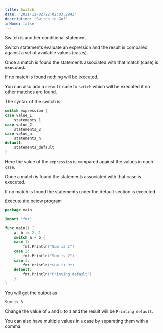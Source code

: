 ```yaml
---
title: Switch
date: "2021-11-02T22:02:03.284Z"
description: 'Switch in Go?'
inHome: false
---
```


Switch is another conditional statement.

Switch statements evaluate an expression and the result is compared against a set of available values (cases).

Once a match is found the statements associated with that match (case) is executed.

If no match is found nothing will be executed. 

You can also add a `default` case to `switch` which will be executed if no other matches are found. 

The syntax of the switch is:

```go
switch expression {
case value_1:
    statements_1
case value_2:
    statements_2
case value_n:
    statements_n
default:
    statements_default
}
```

Here the value of the `expression` is compared against the values in each `case`.

Once a match is found the statements associated with that case is executed. 

If no match is found the statements under the default section is executed.

Execute the below program

```go
package main

import "fmt"

func main() {
	a, b := 2, 1
	switch a + b {
	case 1:
		fmt.Println("Sum is 1")
	case 2:
		fmt.Println("Sum is 2")
	case 3:
		fmt.Println("Sum is 3")
	default:
		fmt.Println("Printing default")
	}
}
```

You will get the output as

```
Sum is 3
```

Change the value of `a` and `b` to `3` and the result will be `Printing default`.

You can also have multiple values in a case by separating them with a comma.